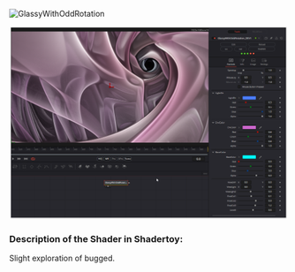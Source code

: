 ![GlassyWithOddRotation](GlassyWithOddRotation.gif)



[![Thumbnail](GlassyWithOddRotation_screenshot.png)](GlassyWithOddRotation.fuse)

### Description of the Shader in Shadertoy:
Slight exploration of bugged.